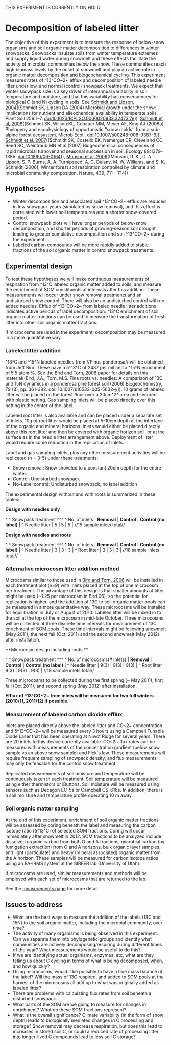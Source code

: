 
THIS EXPERIMENT IS CURRENTLY ON HOLD

# Decomposition of labeled litter

The objective of this experiment is to measure the response of
below-snow organisms and soil organic matter decomposition to
differences in winter snowpacks. Snowpacks insulate soils from winter
temperature extremes and supply liquid water during snowmelt and these
effects facilitate the activity of microbial communities below the snow.
These communities reach high biomass levels by the onset of snowmelt and
play an active role in organic matter decomposition and biogeochemical
cycling. This experiment measures rates of ^13^CO~2~ efflux and
decomposition of labeled needle litter under low, and normal (control)
snowpack treatments. We expect that winter snowpack size is a key driver
of interannual variability in soil temperature and moisture, and that
this variability has consequences for biological C (and N) cycling in
soils. See [Schmidt and Lipson, 2004](http://www.springerlink.com/content/q24181x7w1t775xk/)((Schmidt
SK, Lipson DA (2004) Microbial growth under the snow: implications for
nutrient and alleochemical availability in temperate soils. Plant Soil
259:1–7. <doi:10.1023/B:PLSO.0000020933.32473.7e>)), [Schmidt et al, 2008](http://www.springerlink.com/content/p018343t68346351/)((Schmidt
SK, Wilson KL, Gebauer MM, Meyer AF, King AJ (2008a) Phylogeny and
ecophysiology of opportunistic ‘‘snow molds’’ from a sub-alpine forest
ecosystem. Microb Ecol . <doi:10.1007/s00248-008-9387-6>)), [Schmidt et al, 2007](http://www.esajournals.org/doi/abs/10.1890/06-0164)((Schmidt
SK, Costello EK, Nemergut DR, Cleveland CC, Reed SC, Weintraub MN et al
(2007) Biogeochemical consequences of rapid microbial turnover and
seasonal succession in soil. Ecology 88:1379–1385.
<doi:10.1890/06-0164>)), [Monson et al, 2006](http://www.nature.com/nature/journal/v439/n7077/full/nature04555.html)((Monson,
R. K., D. A. Lipson, S. P. Burns, A. A. Turnipseed, A. C. Delany, M. W.
Williams, and S. K. Schmidt (2006), Winter forest soil respiration
controlled by climate and microbial community composition, Nature, 439,
711 – 714))

## Hypotheses

- Winter decomposition and associated soil ^13^CO~2~ efflux are reduced in low snowpack years (simulated by snow removal), and this effect is correlated with lower soil temperatures and a shorter snow-covered period.
- Control snowpack plots will have longer periods of below-snow decomposition, and shorter periods of growing-season soil drought, leading to greater cumulative decomposition and soil ^13^CO~2~ during the experiment.
- Labeled carbon compounds will be more rapidly added to stable fractions of the soil organic matter in control snowpack treatments.

## Experimental design

To test these hypotheses we will make continuous measurements of
respiration from ^13^C labeled organic matter added to soils, and
measure the enrichment of SOM constituents at intervals after this
addition. These measurements will occur under snow removal treatments
and an undisturbed snow control. There will also be an undisturbed
control with no added needles. Efflux of ^13^CO~2~ from labeled needle
litter additions indicates active periods of label decomposition. ^13^C
enrichment of soil organic matter fractions can be used to measure the
transformation of fresh litter into other soil organic matter fractions.

If microcosms are used in the experiment, decomposition may be measured
in a more quantitative way.

### Labeled litter addition

^13^C and ^15^N labeled needles from //Pinus ponderosa// will be
obtained from Jeff Bird. These have a δ^13^C of 2487 per mil and a ^15^N
enrichment of 5.5 atom %. See the [Bird and Torn,
2006](http://www.springerlink.com/content/x6848r8r43k20n87/)
paper for details on this material((Bird, J.A., Torn, M.S. Fine roots
vs. needles: A comparison of 13C and 15N dynamics in a ponderosa pine
forest soil (2006) Biogeochemistry, 79 (3), pp. 361-382. doi:
10.1007/s10533-005-5632-y)). 10 grams of labeled litter will be placed
on the forest floor over a 20cm^2^ area and secured with plastic
netting. Gas sampling inlets will be placed directly over this netting
in the center of the label.

Labeled root litter is also available and can be placed under a separate
set of inlets. 10g of root litter would be placed at 5-10cm depth at the
interface of the organic and mineral horizons. Inlets would either be
placed directly above this root litter and then be covered with organic
horizon soil, or at the surface as in the needle litter arrangement
above. Deployment of litter would require some reduction in the
replication of inlets.

Label and gas sampling inlets, plus any other measurement activities
will be replicated (n = 3-5) under these treatments:

- Snow removal: Snow shoveled to a constant 20cm depth for the entire winter.
- Control: Undisturbed snowpack
- No-Label control: Undisturbed snowpack, no label addition

The experimental design without and with roots is summarized in these
tables:

 **Design with needles only**

\^ \^ Snowpack treatment \^\^\^ \^ No. of inlets | **Removal** |
**Control** | **Control (no label)** | \^ Needle litter | 5 | 5
| 5 | //15 sample inlets total//

 **Design with needles and roots**

\^ \^ Snowpack treatment \^\^\^ \^ No. of inlets | **Removal** |
**Control** | **Control (no label)** | \^ Needle litter | 3 | 3
| 3 | \^ Root litter | 3 | 3 | 3 | //18 sample inlets total//

### Alternative microcosm litter addition method

Microcosms similar to those used in [Bird and Torn,
2006](http://www.springerlink.com/content/x6848r8r43k20n87/)
will be installed in each treatment plot (n=9) with inlets placed at the
top of one microcosm per treatment. The advantage of this design is that
smaller amounts of litter might be used (~1.25 per microcosm in Bird
06), so the potential for replication is higher, and the addition of 13C
to soil organic matter pools can be measured in a more quantitative way.
These microcosms will be installed for equilibration in July or August
of 2010. Labeled litter will be mixed in to the soil at the top of the
microcosm in mid-late October. Three microcosms will be collected at
three discrete time intervals for measurement of 13C enrichment of SOM
pools. These time intervals might be following snowmelt (May 2011), the
next fall (Oct, 2011) and the second snowmelt (May 2012) after
installation.

 **Microcosm design including roots **

\^ \^ Snowpack treatment \^\^\^ \^ No. of microcosms(# inlets) |
**Removal** | **Control** | **Control (no label)** | \^
Needle litter | 9(3) | 9(3) | 9(3) | \^ Root litter | 9(3) | 9(3) | 9(3)
| //18 sample inlets total//

Three microcosms to be collected during the first spring (~ May 2011),
first fall (Oct 2011), and second spring (May 2012) after installation.

 **Efflux of ^13^CO~2~ from inlets will be measured for two full
        winters (2010/11, 2011/12) if possible.**

### Measurement of labeled carbon dioxide efflux

Inlets are placed directly above the labeled litter and CO~2~
concentration and δ^13^CO~2~ will be measured every 3 hours using a
Campbell Tunable Diode Laser that has been operating at Niwot Ridge for
several years. There are 20 inlets to this device currently available.
CO~2~ flux rates can be measured with measurements of the concentration
gradient (below snow sample vs an above snow sample) and Fick's law.
These measurements will require frequent sampling of snowpack density,
and flux measurements may only be feasable for the control snow
treatment.

Replicated measurements of soil moisture and temperature will be
continuously taken in each treatment. Soil temperature will be measured
using either thermistors or iButtons. Soil moisture will be measured
using sensors such as Decagon EC-5s or Campbell CS-616s. In addition,
there is a soil moisture and temperature profile operating 10 m away.

### Soil organic matter sampling

At the end of this experiment, enrichment of soil organic matter
fractions will be assessed by coring beneath the label and measuring the
carbon isotope ratio (δ^13^C) of selected SOM fractions. Coring will
occur immediately after snowmelt in 2012. SOM fractions to be analyzed
include dissolved organic carbon from both O and A fractions, microbial
carbon (by fumigation extraction) from O and A horizons, bulk organic
layer samples, and light (particulate) and heavy (mineral associated)
organic matter from the A horizon. These samples will be measured for
carbon isotope ratios using an EA-IRMS system at the SIRFER lab
(University of Utah).

If microcosms are used, similar measurements and methods will be
employed with each set of microcosms that are returned to the lab.

See the [measurements page](procedures/proc_label_decomposition.md)
for more detail.

## Issues to address

- What are the best ways to measure the addition of the labels (13C and 15N) to the soil organic matter, including the microbial community, over time?
- The activity of many organisms is being observed in this experiment. Can we separate them into phylogenetic groups and identify what communities are actively decomposing/respiring during different times of the year? What measurements would be useful to do this?
- If we are identifying actual organisms, enzymes, etc, what are they telling us about C cycling in terms of what is being decomposed, when, and how quickly?
- Using microcosms, would it be possible to have a true mass balance of the label? Will the mass of 13C respired, and added to SOM pools at the harvest of the microcosms all add up to what was originally added as labeled litter?
- There are problems with calculating flux rates from soil beneath a disturbed snowpack.
- What parts of the SOM are we going to measure for changes in enrichment? What do these SOM fractions represent?
- What is the overall significance? Climate variability (in the form of snow depth) leads to biologically mediated changes in C processing and storage? Snow removal may decrease respiration, but does this lead to increases in stored soil C, or could a reduced rate of processing litter into longer-lived C compounds lead to less soil C storage?
